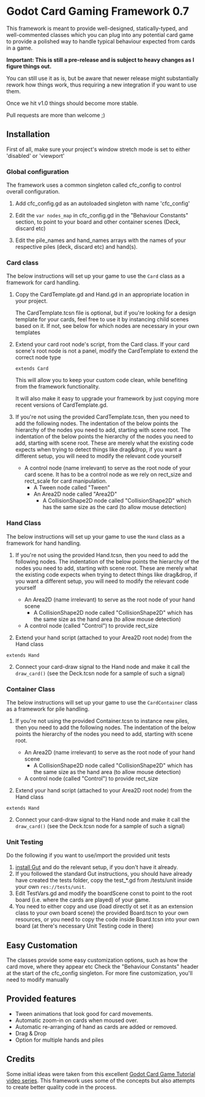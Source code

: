# Godot Card Gaming Framework 0.7

This framework is meant to provide well-designed, statically-typed, and well-commented classes which you can plug into any potential card game to provide a polished way to handle typical behaviour expected from cards in a game.

**Important: This is still a pre-release and is subject to heavy changes as I figure things out.**

You can still use it as is, but be aware that newer release might substantially rework how things work, thus requiring a new integration if you want to use them.

Once we hit v1.0 things should become more stable.

Pull requests are more than welcome ;)

## Installation

First of all, make sure your project's window stretch mode is set to either 'disabled' or 'viewport'

### Global configuration

The framework uses a common singleton called cfc_config to control overall configuration.

1. Add cfc_config.gd as an autoloaded singleton with name 'cfc_config'

2. Edit the `var nodes_map` in cfc_config.gd in the "Behaviour Constants" section, to point to your board and other container scenes (Deck, discard etc)

4. Edit the pile_names and hand_names arrays with the names of your respective piles (deck, discard etc) and hand(s).


### Card class

The below instructions will set up your game to use the `Card` class as a framework for card handling.

1. Copy the CardTemplate.gd and Hand.gd in an appropriate location in your project.

   The CardTemplate.tcsn file is optional, but if you're looking for a design template for your cards,
   feel free to use it by instancing child scenes based on it. If not, see below for which nodes are necessary in your own templates

2. Extend your card root node's script, from the Card class. If your card scene's root node is not a panel, modify the CardTemplate to extend the correct node type

    `extends Card`

   This will allow you to keep your custom code clean, while benefiting from the framework functionality.

   It will also make it easy to upgrade your framework by just copying more recent versions of CardTemplate.gd.

4. If you're not using the provided CardTemplate.tcsn, then you need to add the following nodes. The indentation of the below points the hierarchy of the nodes you need to add, starting with scene root. The indentation of the below points the hierarchy of the nodes you need to add, starting with scene root. These are merely what the existing code expects when trying to detect things like drag&drop, if you want a different setup, you will need to modify the relevant code yourself
	* A control node (name irrelevant) to serve as the root node of your card scene. It has to be a control node as we rely on rect_size and rect_scale for card manipulation.
		* A Tween node called "Tween"
		* An Area2D node called "Area2D"
			* A CollisionShape2D node called "CollisionShape2D" which has the same size as the card (to allow mouse detection)

### Hand Class

The below instructions will set up your game to use the `Hand` class as a framework for hand handling.

1. If you're not using the provided Hand.tcsn, then you need to add the following nodes. The indentation of the below points the hierarchy of the nodes you need to add, starting with scene root. These are merely what the existing code expects when trying to detect things like drag&drop, if you want a different setup, you will need to modify the relevant code yourself
	* An Area2D (name irrelevant) to serve as the root node of your hand scene
		* A CollisionShape2D node called "CollisionShape2D" which has the same size as the hand area (to allow mouse detection)
	* A control node (called "Control") to provide rect_size

 2. Extend your hand script (attached to your Area2D root node) from the Hand class

   `extends Hand`

2. Connect your card-draw signal to the Hand node and make it call the `draw_card()` (see the Deck.tcsn node for a sample of such a signal)

### Container Class

The below instructions will set up your game to use the `CardContainer` class as a framework for pile handling.

1. If you're not using the provided Container.tcsn to instance new piles, then you need to add the following nodes. The indentation of the below points the hierarchy of the nodes you need to add, starting with scene root.
	* An Area2D (name irrelevant) to serve as the root node of your hand scene
		* A CollisionShape2D node called "CollisionShape2D" which has the same size as the hand area (to allow mouse detection)
	* A control node (called "Control") to provide rect_size

 2. Extend your hand script (attached to your Area2D root node) from the Hand class

   `extends Hand`

2. Connect your card-draw signal to the Hand node and make it call the `draw_card()` (see the Deck.tcsn node for a sample of such a signal)

### Unit Testing

Do the following if you want to use/import the provided unit tests

1. [install Gut](https://github.com/bitwes/Gut/wiki/Install) and do the relevant setup, if you don't have it already.
2. If you followed the standard Gut instructions, you should have already have created the tests folder, copy the test_*.gd from /tests/unit inside your own `res://tests/unit`.
3. Edit TestVars.gd and modify the boardScene const to point to the root board (i.e. where the cards are played) of your game.
4. You need to either copy and use (load directly ot set it as an extension class to your own board scene) the provided Board.tscn to your own resources, or you need to copy the code inside Board.tcsn into your own board (at there's necessary Unit Testing code in there)

## Easy Customation

The classes provide some easy customization options, such as how the card move, where they appear etc
Check the "Behaviour Constants" header at the start of the cfc_config singleton.
For more fine customization, you'll need to modify manually


## Provided features

* Tween animations that look good for card movements.
* Automatic zoom-in on cards when moused over.
* Automatic re-arranging of hand as cards are added or removed.
* Drag & Drop
* Option for multiple hands and piles

## Credits

Some initial ideas were taken from this excellent [Godot Card Game Tutorial video series](https://www.youtube.com/watch?v=WjT5sLMD7Kw). This framework uses some of the concepts but also attempts to create better quality code in the process.